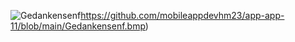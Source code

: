 ![Gedankensenf](https://github.com/mobileappdevhm23/app-app-11/blob/main/Gedankensenf.bmp)https://github.com/mobileappdevhm23/app-app-11/blob/main/Gedankensenf.bmp)
